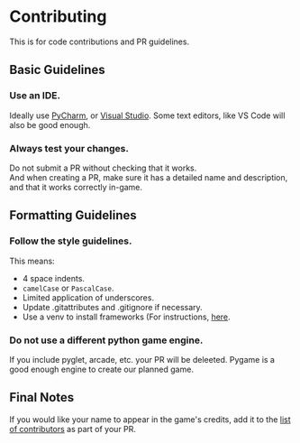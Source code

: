 # Contributing

This is for code contributions and PR guidelines.

## Basic Guidelines

### Use an IDE.
Ideally use [PyCharm](https://www.jetbrains.com/pycharm/download/), or [Visual Studio](https://visualstudio.microsoft.com/vs/). Some text editors, like VS Code will also be good enough.

### Always test your changes.
Do not submit a PR without checking that it works.  
And when creating a PR, make sure it has a detailed name and description, and that it works correctly in-game. 


## Formatting Guidelines

### Follow the style guidelines.
This means:
- 4 space indents.
- `camelCase` or `PascalCase`.
- Limited application of underscores.
- Update .gitattributes and .gitignore if necessary.
- Use a venv to install frameworks (For instructions, [here](https://docs.python.org/3/library/venv.html).


### Do not use a different python game engine.
If you include pyglet, arcade, etc. your PR will be deleeted. Pygame is a good enough engine to create our planned game. 

## Final Notes
If you would like your name to appear in the game's credits, add it to the [list of contributors](https://github.com/Everglades-Development/Magic-GameUpd/blob/master/core/assets/contributors) as part of your PR.
